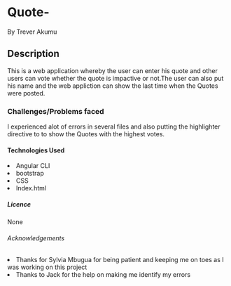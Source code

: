 # Quote-
By Trever Akumu

<h2>Description</h2>
<p>This is a web application whereby the user can enter his quote and other users can vote whether the quote is impactive or not.The user can also put his name and the web appliction can show the last time when the Quotes were posted.</p>

<h3>Challenges/Problems faced</h3>
<p>I experienced alot of errors in several files and also putting the highlighter directive to to show the Quotes with the highest votes.</p>

<h4>Technologies Used</h4>
<li>Angular CLI</li>
<li>bootstrap</li>
<li>CSS</li>
<li>Index.html</li>

<h5>Licence</h5>
None

<h6>Acknowledgements</h6>
<li>Thanks for Sylvia Mbugua for being patient and keeping me on toes as I was working on this project</li>
<li>Thanks to Jack for the help on making me identify my errors</li>